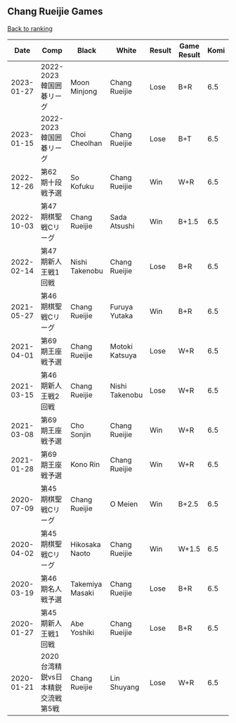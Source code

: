 ## Chang Rueijie Games

[Back to ranking](../../index.md)




| **Date** | **Comp** | **Black** | **White** | **Result** | **Game Result** | **Komi** | **Rating** | **Diff** | 
| --- | --- | --- | --- | --- | --- | --- | --- | --- |
| 2023-01-27 | 2022-2023韓国囲碁リーグ | Moon Minjong | Chang Rueijie | Lose | B+R | 6.5 | 2822 | 1 | 
| 2023-01-15 | 2022-2023韓国囲碁リーグ | Choi Cheolhan | Chang Rueijie | Lose | B+T | 6.5 | 2821 | -23 | 
| 2022-12-26 | 第62期十段戦予選 | So Kofuku | Chang Rueijie | Win | W+R | 6.5 | 2844 | 93 | 
| 2022-10-03 | 第47期棋聖戦Cリーグ | Chang Rueijie | Sada Atsushi | Win | B+1.5 | 6.5 | 2751 | 124 | 
| 2022-02-14 | 第47期新人王戦1回戦 | Nishi Takenobu | Chang Rueijie | Lose | B+R | 6.5 | 2627 | -338 | 
| 2021-05-27 | 第46期棋聖戦Cリーグ | Chang Rueijie | Furuya Yutaka | Win | B+R | 6.5 | 2965 | 55 | 
| 2021-04-01 | 第69期王座戦予選 | Chang Rueijie | Motoki Katsuya | Lose | W+R | 6.5 | 2910 | 60 | 
| 2021-03-15 | 第46期新人王戦2回戦 | Chang Rueijie | Nishi Takenobu | Lose | W+R | 6.5 | 2850 | -104 | 
| 2021-03-08 | 第69期王座戦予選 | Cho Sonjin | Chang Rueijie | Win | W+R | 6.5 | 2954 | 134 | 
| 2021-01-28 | 第69期王座戦予選 | Kono Rin | Chang Rueijie | Win | W+R | 6.5 | 2820 | -12 | 
| 2020-07-09 | 第45期棋聖戦Cリーグ | Chang Rueijie | O Meien | Win | B+2.5 | 6.5 | 2832 | 99 | 
| 2020-04-02 | 第45期棋聖戦Cリーグ | Hikosaka Naoto | Chang Rueijie | Win | W+1.5 | 6.5 | 2733 | 93 | 
| 2020-03-19 | 第46期名人戦予選 | Takemiya Masaki | Chang Rueijie | Lose | B+R | 6.5 | 2640 | -76 | 
| 2020-01-27 | 第45期新人王戦1回戦 | Abe Yoshiki | Chang Rueijie | Lose | B+R | 6.5 | 2716 | -103 | 
| 2020-01-21 | 2020台湾精鋭vs日本精鋭交流戦第5戦 | Chang Rueijie | Lin Shuyang | Lose | W+R | 6.5 | 2819 | missing |




